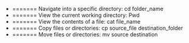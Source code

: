 
- ======= Navigate into a specific directory:
cd folder_name
- ======= View the current working directory:
Pwd
- ======= View the contents of a file:
cat file_name
- ======= Copy files or directories:
cp source_file destination_folder
- ======= Move files or directories:
mv source destination


